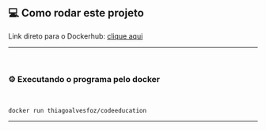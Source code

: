 ## 💻 Como rodar este projeto


Link direto para o Dockerhub:
[clique aqui](https://hub.docker.com/repository/docker/thiagoalvesfoz/codeeducation)

---
<br>  

### ⚙ Executando o programa pelo docker 
<br>

```
docker run thiagoalvesfoz/codeeducation
```

---